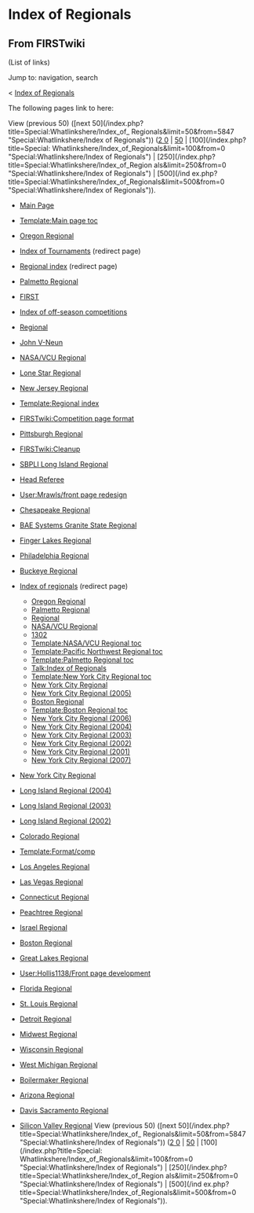 # Index of Regionals

## From FIRSTwiki

(List of links)

Jump to: navigation, search

< [Index of Regionals](/index.php?title=Index_of_Regionals&redirect=no "Index of Regionals")

The following pages link to here:

View (previous 50) ([next 50](/index.php?title=Special:Whatlinkshere/Index_of_
Regionals&limit=50&from=5847 "Special:Whatlinkshere/Index of Regionals")) ([2 0](/index.php?title=Special:Whatlinkshere/Index_of_Regionals&limit=20&from=0 "Special:Whatlinkshere/Index of Regionals") | [50](/index.php?title=Special:Whatlinkshere/Index_of_Regionals&limit=50&from=0 "Special:Whatlinkshere/Index of Regionals") | [100](/index.php?title=Special:
Whatlinkshere/Index_of_Regionals&limit=100&from=0 "Special:Whatlinkshere/Index
of Regionals") | [250](/index.php?title=Special:Whatlinkshere/Index_of_Region
als&limit=250&from=0 "Special:Whatlinkshere/Index of Regionals") | [500](/ind
ex.php?title=Special:Whatlinkshere/Index_of_Regionals&limit=500&from=0 "Special:Whatlinkshere/Index of Regionals")).

- [Main Page](Main_Page "Main Page")
- [Template:Main page toc](Template:Main_page_toc "Template:Main page toc")
- [Oregon Regional](Oregon_Regional "Oregon Regional")
- [Index of Tournaments](/index.php?title=Index_of_Tournaments&redirect=no "Index of Tournaments") (redirect page)
- [Regional index](/index.php?title=Regional_index&redirect=no "Regional index") (redirect page)
- [Palmetto Regional](Palmetto_Regional "Palmetto Regional")
- [FIRST](first)
- [Index of off-season competitions](Index_of_off-season_competitions "Index of off-season competitions")
- [Regional](Regional "Regional")
- [John V-Neun](John_V-Neun "John V-Neun")
- [NASA/VCU Regional](NASA/VCU_Regional "NASA/VCU Regional")
- [Lone Star Regional](Lone_Star_Regional "Lone Star Regional")
- [New Jersey Regional](New_Jersey_Regional "New Jersey Regional")
- [Template:Regional index](Template:Regional_index "Template:Regional index")
- [FIRSTwiki:Competition page format](FIRSTwiki:Competition_page_format "FIRSTwiki:Competition page format")
- [Pittsburgh Regional](Pittsburgh_Regional "Pittsburgh Regional")
- [FIRSTwiki:Cleanup](FIRSTwiki:Cleanup "FIRSTwiki:Cleanup")
- [SBPLI Long Island Regional](SBPLI_Long_Island_Regional "SBPLI Long Island Regional")
- [Head Referee](Head_Referee "Head Referee")
- [User:Mrawls/front page redesign](User:Mrawls/front_page_redesign "User:Mrawls/front page redesign")
- [Chesapeake Regional](Chesapeake_Regional "Chesapeake Regional")
- [BAE Systems Granite State Regional](BAE_Systems_Granite_State_Regional "BAE Systems Granite State Regional")
- [Finger Lakes Regional](Finger_Lakes_Regional "Finger Lakes Regional")
- [Philadelphia Regional](Philadelphia_Regional "Philadelphia Regional")
- [Buckeye Regional](Buckeye_Regional "Buckeye Regional")
- [Index of regionals](/index.php?title=Index_of_regionals&redirect=no "Index of regionals") (redirect page) 

  - [Oregon Regional](Oregon_Regional "Oregon Regional")
  - [Palmetto Regional](Palmetto_Regional "Palmetto Regional")
  - [Regional](Regional "Regional")
  - [NASA/VCU Regional](NASA/VCU_Regional "NASA/VCU Regional")
  - [1302](1302 "1302")
  - [Template:NASA/VCU Regional toc](Template:NASA/VCU_Regional_toc "Template:NASA/VCU Regional toc")
  - [Template:Pacific Northwest Regional toc](Template:Pacific_Northwest_Regional_toc "Template:Pacific Northwest Regional toc")
  - [Template:Palmetto Regional toc](Template:Palmetto_Regional_toc "Template:Palmetto Regional toc")
  - [Talk:Index of Regionals](Talk:Index_of_Regionals "Talk:Index of Regionals")
  - [Template:New York City Regional toc](Template:New_York_City_Regional_toc "Template:New York City Regional toc")
  - [New York City Regional](New_York_City_Regional "New York City Regional")
  - [New York City Regional (2005)](New_York_City_Regional_%282005%29 "New York City Regional \(2005\)")
  - [Boston Regional](Boston_Regional "Boston Regional")
  - [Template:Boston Regional toc](Template:Boston_Regional_toc "Template:Boston Regional toc")
  - [New York City Regional (2006)](New_York_City_Regional_%282006%29 "New York City Regional \(2006\)")
  - [New York City Regional (2004)](New_York_City_Regional_%282004%29 "New York City Regional \(2004\)")
  - [New York City Regional (2003)](New_York_City_Regional_%282003%29 "New York City Regional \(2003\)")
  - [New York City Regional (2002)](New_York_City_Regional_%282002%29 "New York City Regional \(2002\)")
  - [New York City Regional (2001)](New_York_City_Regional_%282001%29 "New York City Regional \(2001\)")
  - [New York City Regional (2007)](New_York_City_Regional_%282007%29 "New York City Regional \(2007\)")

- [New York City Regional](New_York_City_Regional "New York City Regional")
- [Long Island Regional (2004)](Long_Island_Regional_%282004%29 "Long Island Regional \(2004\)")
- [Long Island Regional (2003)](Long_Island_Regional_%282003%29 "Long Island Regional \(2003\)")
- [Long Island Regional (2002)](Long_Island_Regional_%282002%29 "Long Island Regional \(2002\)")
- [Colorado Regional](Colorado_Regional "Colorado Regional")
- [Template:Format/comp](Template:Format/comp "Template:Format/comp")
- [Los Angeles Regional](Los_Angeles_Regional "Los Angeles Regional")
- [Las Vegas Regional](Las_Vegas_Regional "Las Vegas Regional")
- [Connecticut Regional](Connecticut_Regional "Connecticut Regional")
- [Peachtree Regional](Peachtree_Regional "Peachtree Regional")
- [Israel Regional](Israel_Regional "Israel Regional")
- [Boston Regional](Boston_Regional "Boston Regional")
- [Great Lakes Regional](Great_Lakes_Regional "Great Lakes Regional")
- [User:Hollis1138/Front page development](User:Hollis1138/Front_page_development "User:Hollis1138/Front page development")
- [Florida Regional](Florida_Regional "Florida Regional")
- [St. Louis Regional](St._Louis_Regional "St. Louis Regional")
- [Detroit Regional](Detroit_Regional "Detroit Regional")
- [Midwest Regional](Midwest_Regional "Midwest Regional")
- [Wisconsin Regional](Wisconsin_Regional "Wisconsin Regional")
- [West Michigan Regional](West_Michigan_Regional "West Michigan Regional")
- [Boilermaker Regional](Boilermaker_Regional "Boilermaker Regional")
- [Arizona Regional](Arizona_Regional "Arizona Regional")
- [Davis Sacramento Regional](Davis_Sacramento_Regional "Davis Sacramento Regional")
- [Silicon Valley Regional](Silicon_Valley_Regional "Silicon Valley Regional") View (previous 50) ([next 50](/index.php?title=Special:Whatlinkshere/Index_of_
  Regionals&limit=50&from=5847 "Special:Whatlinkshere/Index of Regionals")) ([2 0](/index.php?title=Special:Whatlinkshere/Index_of_Regionals&limit=20&from=0 "Special:Whatlinkshere/Index of Regionals") | [50](/index.php?title=Special:Whatlinkshere/Index_of_Regionals&limit=50&from=0 "Special:Whatlinkshere/Index of Regionals") | [100](/index.php?title=Special:
  Whatlinkshere/Index_of_Regionals&limit=100&from=0 "Special:Whatlinkshere/Index
  of Regionals") | [250](/index.php?title=Special:Whatlinkshere/Index_of_Region
  als&limit=250&from=0 "Special:Whatlinkshere/Index of Regionals") | [500](/ind
  ex.php?title=Special:Whatlinkshere/Index_of_Regionals&limit=500&from=0 "Special:Whatlinkshere/Index of Regionals")).
